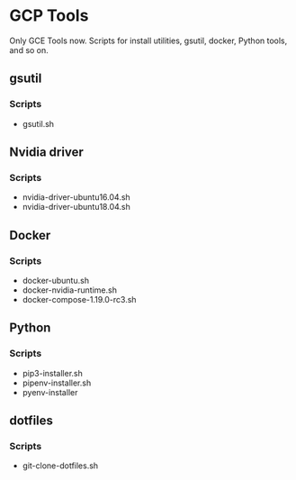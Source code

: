 # GCP Tools
Only GCE Tools now.
Scripts for install utilities, gsutil, docker, Python tools, and so on.


## gsutil
### Scripts
- gsutil.sh

## Nvidia driver
### Scripts
- nvidia-driver-ubuntu16.04.sh
- nvidia-driver-ubuntu18.04.sh

## Docker
### Scripts
- docker-ubuntu.sh
- docker-nvidia-runtime.sh
- docker-compose-1.19.0-rc3.sh

## Python
### Scripts
- pip3-installer.sh
- pipenv-installer.sh
- pyenv-installer

## dotfiles
### Scripts
- git-clone-dotfiles.sh

